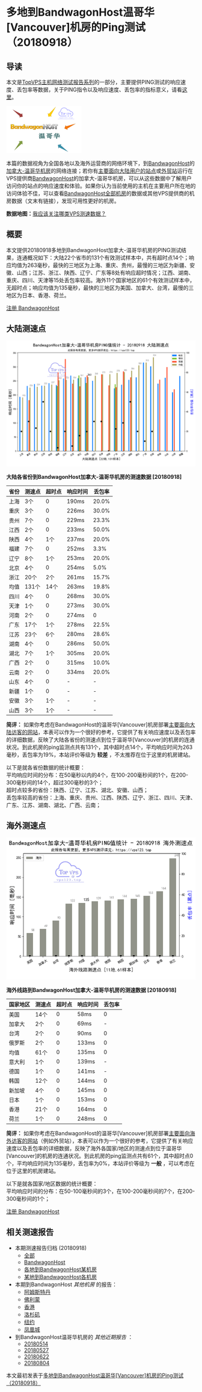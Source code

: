 #  多地到BandwagonHost温哥华[Vancouver]机房的Ping测试（20180918） 

## 导读

本文是[TopVPS主机网络测试报告系列](https://vps123.top/pingtest)的一部分，主要提供PING测试的响应速度、丢包率等数据，关于PING指令以及响应速度、丢包率的指标意义，请看[这里](https://vps123.top/what-is-ping.html)。

![多地到BandwagonHost温哥华\[Vancouver\]机房的Ping测试（20180918）](/images/thumbnails/to_bwg_Vancouver.png)

本篇的数据视角为全国各地以及海外运营商的网络环境下，到[BandwagonHost](https://vps123.top/go/bwg)的[加拿大-温哥华机房](https://vps123.top/bandwagon-facilities.html#vancouver)的网络连接；若你有[主要面向大陆用户的站点](https://vps123.top/website-for-mainland-users.html)或[外贸站](https://vps123.top/website-for-internation-trade.html)运行在VPS提供商[BandwagonHost](https://vps123.top/go/bwg)的加拿大-温哥华机房，可以从这些数据中了解用户访问你的站点的响应速度和体验。如果你认为当前使用的主机在主要用户所在地的访问体验不佳，可以查看[BandwagonHost全部机房](/bandwagon/isp/china/20180918-bandwagon-isp-china.md)的数据或其他VPS提供商的机房数据（文末有链接），发现可用性更好的机房。

**数据地图：**[我应该关注哪类VPS测速数据？](https://vps123.top/find-pingtest-data-you-need.html)

## 概要

本文提供20180918多地到BandwagonHost加拿大-温哥华机房的PING测试结果，连通概况如下：大陆22个省市的131个有效测试样本中，共有超时点14个；响应均值为263毫秒，最快的三地区为上海、重庆、贵州，最慢的三地区为新疆、安徽、山西；江苏、浙江、陕西、辽宁、广东等8处有响应超时情况；江西、湖南、重庆、四川、天津等15处丢包率较高。海外11个国家地区的61个有效测试样本中，无超时点；响应均值为135毫秒，最快的三地区为美国、加拿大、台湾，最慢的三地区为日本、香港、荷兰。

[注册 BandwagonHost](https://vps123.top/go/bwg/_btn1)

## 大陆测速点

![大陆各省份到VPS提供商BandwagonHost位于温哥华\[Vancouver\]的机房的ping测试数据统计图，包含响应值的柱状图以及丢包率的散点图，数据日期为20180918](/images/pingtests/bwg_20180918/plot_idc_bwg_canada-vancouver_20180918_mainland.png)

**大陆各省份到BandwagonHost加拿大-温哥华机房的测速数据 [20180918]**

省份 | 测速点 | 超时点 | 响应时间 | 丢包率  
---|---|---|---|---  
上海 | 3个 | 0 | 190ms | 20.0%  
重庆 | 3个 | 0 | 226ms | 30.0%  
贵州 | 7个 | 0 | 229ms | 23.3%  
江西 | 2个 | 0 | 233ms | 50.0%  
陕西 | 4个 | 1个 | 237ms | 20.0%  
福建 | 7个 | 0 | 252ms | 3.3%  
辽宁 | 8个 | 1个 | 253ms | 20.0%  
北京 | 4个 | 0 | 254ms | 5.0%  
浙江 | 20个 | 2个 | 261ms | 15.7%  
均值 | 131个 | 14个 | 263ms | 19.8%  
四川 | 4个 | 0 | 268ms | 30.0%  
天津 | 1个 | 0 | 273ms | 30.0%  
河南 | 2个 | 0 | 274ms | 0  
广东 | 17个 | 1个 | 278ms | 22.5%  
江苏 | 23个 | 6个 | 280ms | 28.6%  
湖南 | 4个 | 0 | 286ms | 50.0%  
湖北 | 7个 | 1个 | 305ms | 20.0%  
广西 | 2个 | 0 | 315ms | 10.0%  
云南 | 2个 | 0 | 334ms | 20.0%  
山东 | 4个 | 0 | - | -  
新疆 | 1个 | 0 | - | -  
安徽 | 3个 | 1个 | - | -  
山西 | 3个 | 1个 | - | -  
  
**简评：** 如果你考虑在BandwagonHost的温哥华[Vancouver]机房部署[主要面向大陆访客的网站](website-for-mainland-users.html)，本表可以作为一个很好的参考，它提供了有关响应速度以及丢包率的详细数据，反映了大陆各省份的测速点到位于温哥华[Vancouver]的机房的连通状况。到此机房的ping监测点共有131个，其中超时点14个，平均响应时间为263毫秒，丢包率为19%，本站评价等级为 **较差** ，不太推荐在位于这里的机房建站。

以下是就各省份数据的统计概要：  
平均响应时间的分布：在50毫秒以内的4个，在100-200毫秒间的1个，在200-300毫秒间的14个，超过300毫秒的3个；  
超时点较多的省份：陕西、辽宁、江苏、湖北、安徽、山西；  
丢包率较高的省份：上海、重庆、贵州、江西、陕西、辽宁、浙江、四川、天津、广东、江苏、湖南、湖北、广西、云南；

## 海外测速点

![海外各国家地区到VPS提供商BandwagonHost位于温哥华\[Vancouver\]的机房的ping测试数据统计图，包含响应值的柱状图以及丢包率的散点图，数据日期为20180918](/images/pingtests/bwg_20180918/plot_idc_bwg_canada-vancouver_20180918_overseas.png)

**海外线路到BandwagonHost加拿大-温哥华机房的测速数据 [20180918]**

国家地区 | 测速点 | 超时点 | 响应时间 | 丢包率  
---|---|---|---|---  
美国 | 14个 | 0 | 58ms | 0  
加拿大 | 2个 | 0 | 69ms | -  
台湾 | 2个 | 0 | 90ms | 0  
俄罗斯 | 2个 | 0 | 133ms | 0  
均值 | 61个 | 0 | 135ms | 0  
意大利 | 1个 | 0 | 139ms | -  
德国 | 1个 | 0 | 141ms | -  
韩国 | 12个 | 0 | 144ms | 0  
新加坡 | 4个 | 0 | 145ms | 0  
日本 | 1个 | 0 | 153ms | 0  
香港 | 21个 | 0 | 164ms | 0  
荷兰 | 1个 | 0 | 248ms | 0  
  
**简评：** 如果你考虑在BandwagonHost的温哥华[Vancouver]机房部署[主要面向海外访客的网站](https://vps123.top/website-for-internation-trade.html)（例如外贸站），本表可以作为一个很好的参考，它提供了有关响应速度以及丢包率的详细数据，反映了海外各国家/地区的测速点到位于温哥华[Vancouver]的机房的连通状况。到此机房的ping监测点共有61个，其中超时点0个，平均响应时间为135毫秒，丢包率为0%，本站评价等级为 **一般** ，可以考虑在位于这里的机房建站。

以下是就各国家/地区数据的统计概要：  
平均响应时间的分布：在50-100毫秒间的3个，在100-200毫秒间的7个，在200-300毫秒间的1个；

[注册 BandwagonHost](https://vps123.top/go/bwg/_btn2)

## 相关测速报告

  * 本期测速报告归档 (20180918) 
    * [全部](https://vps123.top/pingtests/20180918 "本期各VPS提供商全部测速报告")
    * [BandwagonHost](https://vps123.top/pingtests/idc-bandwagon/20180918 "本期BandwagonHost的全部测速报告")
    * [各地到BandwagonHost某机房](https://vps123.top/pingtests/idc-bandwagon/isp-global/20180918 "以BandwagonHost某机房为关注对象的视角，横向比较大陆各省份、海外各国家地区")
    * [某地到BandwagonHost各机房](https://vps123.top/pingtests/idc-bandwagon/facility-all/20180918 "以大陆某省份为关注对象的视角，横向比较BandwagonHost各机房")
  * 本期到BandwagonHost _其他机房_ 的报告： 
    * [阿姆斯特丹](/bandwagon/idc/amsterdam/20180918-bandwagon-idc-amsterdam.md "多地到BandwagonHost阿姆斯特丹机房的Ping测试 20180918")
    * [佛利蒙](/bandwagon/idc/fremont/20180918-bandwagon-idc-fremont.md "多地到BandwagonHost佛利蒙机房的Ping测试 20180918")
    * [香港](/bandwagon/idc/hongkong/20180918-bandwagon-idc-hongkong.md "多地到BandwagonHost香港机房的Ping测试 20180918")
    * [洛杉矶](/bandwagon/idc/losangeles/20180918-bandwagon-idc-losangeles.md "多地到BandwagonHost洛杉矶机房的Ping测试 20180918")
    * [纽约](/bandwagon/idc/newyork/20180918-bandwagon-idc-newyork.md "多地到BandwagonHost纽约机房的Ping测试 20180918")
    * [凤凰城](/bandwagon/idc/phoenix/20180918-bandwagon-idc-phoenix.md "多地到BandwagonHost凤凰城机房的Ping测试 20180918")
  * 到BandwagonHost温哥华机房的 _其他近期报告_ ： 
    * [20180514](/bandwagon/idc/vancouver/20180514-bandwagon-idc-vancouver.md "多地到BandwagonHost温哥华机房的Ping测试 20180514")
    * [20180527](/bandwagon/idc/vancouver/20180527-bandwagon-idc-vancouver.md "多地到BandwagonHost温哥华机房的Ping测试 20180527")
    * [20180622](/bandwagon/idc/vancouver/20180622-bandwagon-idc-vancouver.md "多地到BandwagonHost温哥华机房的Ping测试 20180622")
    * [20180804](/bandwagon/idc/vancouver/20180804-bandwagon-idc-vancouver.md "多地到BandwagonHost温哥华机房的Ping测试 20180804")



本文最初发表于[多地到BandwagonHost温哥华[Vancouver]机房的Ping测试（20180918）](https://vps123.top/pingtest/20180918-bandwagon-idc-vancouver.html)
